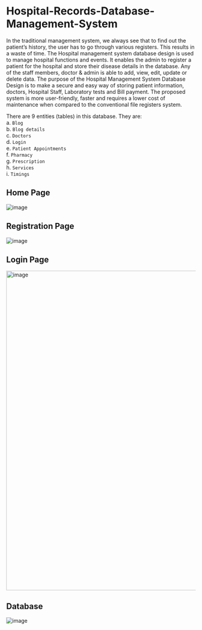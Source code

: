 # Hospital-Records-Database-Management-System

In the traditional management system, we always see that to find out the patient’s history, the user has to go through various registers. This results in a waste of time. The Hospital management system database design is used to manage hospital functions and events. It enables the admin to register a patient for the hospital and store their disease details in the database. Any of the staff members, doctor & admin is able to add, view, edit, update or delete data. The purpose of the Hospital Management System Database Design is to make a secure and easy way of storing patient information, doctors, Hospital Staff, Laboratory tests and Bill payment. The proposed system is more user-friendly, faster and requires a lower cost of maintenance when compared to the conventional file registers system.


There are 9 entities (tables) in this database. They are:\
		a. `Blog`\
		b. `Blog details`\
		c. `Doctors`\
		d. `Login`\
		e. `Patient Appointments`\
		f. `Pharmacy`\
		g. `Prescription`\
		h. `Services`\
		i. `Timings`
	
	
## Home Page
![image](https://user-images.githubusercontent.com/64692447/187060915-4d3550b2-d4f5-4520-bc8a-8f56589ae0eb.png)

## Registration Page

![image](https://user-images.githubusercontent.com/64692447/187061060-e34db2dc-a194-4fa4-bf77-fa78a74ff454.png)

## Login Page

<img width="849" alt="image" src="https://user-images.githubusercontent.com/64692447/187061069-ffdcef00-6e7d-4d8d-b88b-45235f3494b3.png">

## Database

![image](https://user-images.githubusercontent.com/64692447/187061097-f41cbb75-f2d5-4358-8bb1-0b0c8e37f1ff.png)


